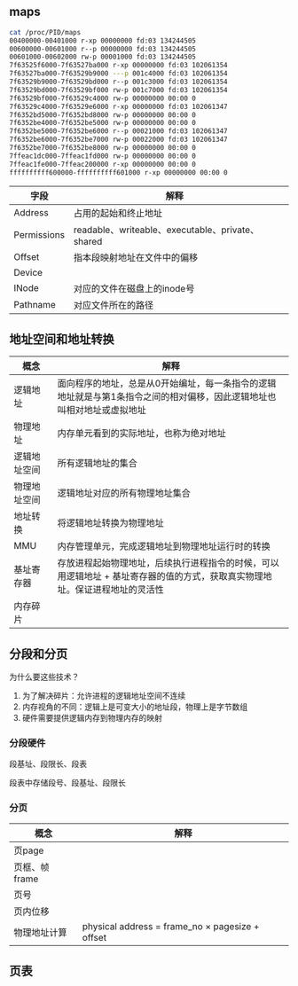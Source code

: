 ## maps

```bash
cat /proc/PID/maps
00400000-00401000 r-xp 00000000 fd:03 134244505                          /root/c/a.out
00600000-00601000 r--p 00000000 fd:03 134244505                          /root/c/a.out
00601000-00602000 rw-p 00001000 fd:03 134244505                          /root/c/a.out
7f63525f6000-7f63527ba000 r-xp 00000000 fd:03 102061354                  /usr/lib64/libc-2.17.so
7f63527ba000-7f63529b9000 ---p 001c4000 fd:03 102061354                  /usr/lib64/libc-2.17.so
7f63529b9000-7f63529bd000 r--p 001c3000 fd:03 102061354                  /usr/lib64/libc-2.17.so
7f63529bd000-7f63529bf000 rw-p 001c7000 fd:03 102061354                  /usr/lib64/libc-2.17.so
7f63529bf000-7f63529c4000 rw-p 00000000 00:00 0 
7f63529c4000-7f63529e6000 r-xp 00000000 fd:03 102061347                  /usr/lib64/ld-2.17.so
7f6352bd5000-7f6352bd8000 rw-p 00000000 00:00 0 
7f6352be4000-7f6352be5000 rw-p 00000000 00:00 0 
7f6352be5000-7f6352be6000 r--p 00021000 fd:03 102061347                  /usr/lib64/ld-2.17.so
7f6352be6000-7f6352be7000 rw-p 00022000 fd:03 102061347                  /usr/lib64/ld-2.17.so
7f6352be7000-7f6352be8000 rw-p 00000000 00:00 0 
7ffeac1dc000-7ffeac1fd000 rw-p 00000000 00:00 0                          [stack]
7ffeac1fe000-7ffeac200000 r-xp 00000000 00:00 0                          [vdso]
ffffffffff600000-ffffffffff601000 r-xp 00000000 00:00 0                  [vsyscall]
```

| 字段        | 解释                                             |      |
| ----------- | ------------------------------------------------ | ---- |
| Address     | 占用的起始和终止地址                             |      |
| Permissions | readable、writeable、executable、private、shared |      |
| Offset      | 指本段映射地址在文件中的偏移                     |      |
| Device      |                                                  |      |
| INode       | 对应的文件在磁盘上的inode号                      |      |
| Pathname    | 对应文件所在的路径                               |      |

## 地址空间和地址转换

| 概念         | 解释                                                         |
| ------------ | ------------------------------------------------------------ |
| 逻辑地址     | 面向程序的地址，总是从0开始编址，每一条指令的逻辑地址就是与第1条指令之间的相对偏移，因此逻辑地址也叫相对地址或虚拟地址 |
| 物理地址     | 内存单元看到的实际地址，也称为绝对地址                       |
| 逻辑地址空间 | 所有逻辑地址的集合                                           |
| 物理地址空间 | 逻辑地址对应的所有物理地址集合                               |
| 地址转换     | 将逻辑地址转换为物理地址                                     |
| MMU          | 内存管理单元，完成逻辑地址到物理地址运行时的转换             |
| 基址寄存器   | 存放进程起始物理地址，后续执行进程指令的时候，可以用逻辑地址 + 基址寄存器的值的方式，获取真实物理地址。保证进程地址的灵活性 |
| 内存碎片     |                                                              |

## 分段和分页

为什么要这些技术？

1. 为了解决碎片：允许进程的逻辑地址空间不连续
1. 内存视角的不同：逻辑上是可变大小的地址段，物理上是字节数组
1. 硬件需要提供逻辑内存到物理内存的映射

### 分段硬件

段基址、段限长、段表

段表中存储段号、段基址、段限长

### 分页

| 概念          | 解释                                            |
| ------------- | ----------------------------------------------- |
| 页page        |                                                 |
| 页框、帧frame |                                                 |
| 页号          |                                                 |
| 页内位移      |                                                 |
| 物理地址计算  | physical address = frame_no × pagesize + offset |

## 页表



